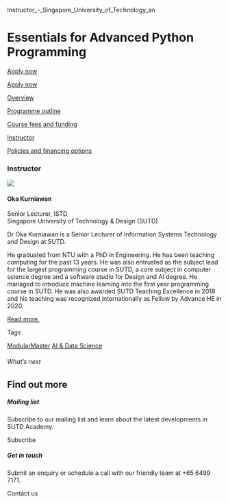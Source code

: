Instructor_-_Singapore_University_of_Technology_an



Essentials for Advanced Python Programming
==========================================

[Apply now](/admissions/academy/short-courses/short-courses-register-your-interest/?coursename=essentials-for-advanced-python-programming)




[Apply now](/admissions/academy/short-courses/short-courses-register-your-interest/?coursename=essentials-for-advanced-python-programming)

[Overview](/course/essentials-for-advanced-python-programming/#tabs)

[Programme outline](/course/essentials-for-advanced-python-programming/programme-outline/#tabs)

[Course fees and funding](/course/essentials-for-advanced-python-programming/course-fees-and-funding/#tabs)

[Instructor](/course/essentials-for-advanced-python-programming/instructor/#tabs)

[Policies and financing options](/course/essentials-for-advanced-python-programming/policies-and-financing-options/#tabs)

### Instructor

![](https://www.sutd.edu.sg/wp-content/uploads/2024/12/oka-2_7206688.jpg)

#### **Oka Kurniawan**

Senior Lecturer, ISTD  
Singapore University of Technology & Design (SUTD)

Dr Oka Kurniawan is a Senior Lecturer of Information Systems Technology and Design at SUTD.

He graduated from NTU with a PhD in Engineering. He has been teaching computing for the past 13 years. He was also entrusted as the subject lead for the largest programming course in SUTD, a core subject in computer science degree and a software studio for Design and AI degree. He managed to introduce machine learning into the first year programming course in SUTD. He was also awarded SUTD Teaching Excellence in 2018 and his teaching was recognized internationally as Fellow by Advance HE in 2020.

[Read more.](/profile/oka-kurniawan/)

Tags

[ModularMaster](/admissions/academy/courses-and-modules/?academy-type-course=792)
[AI & Data Science](/admissions/academy/courses-and-modules/?discipline=782)

###### What’s next

Find out more
-------------

##### Mailing list

Subscribe to our mailing list and learn about the latest developments in SUTD Academy.

Subscribe

##### Get in touch

Submit an enquiry or schedule a call with our friendly team at +65 6499 7171.

Contact us

